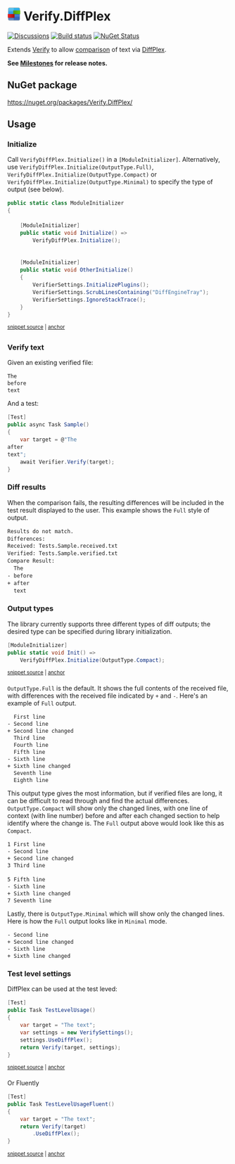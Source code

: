 # <img src="/src/icon.png" height="30px"> Verify.DiffPlex

[![Discussions](https://img.shields.io/badge/Verify-Discussions-yellow?svg=true&label=)](https://github.com/orgs/VerifyTests/discussions)
[![Build status](https://ci.appveyor.com/api/projects/status/9ug1ufa69m4vf4ph?svg=true)](https://ci.appveyor.com/project/SimonCropp/Verify-DiffPlex)
[![NuGet Status](https://img.shields.io/nuget/v/Verify.DiffPlex.svg)](https://www.nuget.org/packages/Verify.DiffPlex/)

Extends [Verify](https://github.com/VerifyTests/Verify) to allow [comparison](https://github.com/VerifyTests/Verify/blob/master/docs/comparer.md) of text via [DiffPlex](https://github.com/mmanela/diffplex).

**See [Milestones](../../milestones?state=closed) for release notes.**



## NuGet package

https://nuget.org/packages/Verify.DiffPlex/


## Usage


### Initialize

Call `VerifyDiffPlex.Initialize()` in a `[ModuleInitializer]`. Alternatively, use `VerifyDiffPlex.Initialize(OutputType.Full)`, `VerifyDiffPlex.Initialize(OutputType.Compact)` or `VerifyDiffPlex.Initialize(OutputType.Minimal)` to specify the type of output (see below).

<!-- snippet: ModuleInitializer.cs -->
<a id='snippet-ModuleInitializer.cs'></a>
```cs
public static class ModuleInitializer
{

    [ModuleInitializer]
    public static void Initialize() =>
        VerifyDiffPlex.Initialize();


    [ModuleInitializer]
    public static void OtherInitialize()
    {
        VerifierSettings.InitializePlugins();
        VerifierSettings.ScrubLinesContaining("DiffEngineTray");
        VerifierSettings.IgnoreStackTrace();
    }
}
```
<sup><a href='/src/Tests/ModuleInitializer.cs#L1-L16' title='Snippet source file'>snippet source</a> | <a href='#snippet-ModuleInitializer.cs' title='Start of snippet'>anchor</a></sup>
<!-- endSnippet -->


### Verify text

Given an existing verified file:

```
The
before
text
```

And a test:

```cs
[Test]
public async Task Sample()
{
    var target = @"The
after
text";
    await Verifier.Verify(target);
}
```


### Diff results

When the comparison fails, the resulting differences will be included in the test result displayed to the user. This example shows the `Full` style of output.

```txt
Results do not match.
Differences:
Received: Tests.Sample.received.txt
Verified: Tests.Sample.verified.txt
Compare Result:
  The
- before
+ after
  text
```


### Output types

The library currently supports three different types of diff outputs; the desired type can be specified during library initialization.

<!-- snippet: OutputTypeCompact -->
<a id='snippet-outputtypecompact'></a>
```cs
[ModuleInitializer]
public static void Init() =>
    VerifyDiffPlex.Initialize(OutputType.Compact);
```
<sup><a href='/src/CompactTests/Tests.cs#L6-L12' title='Snippet source file'>snippet source</a> | <a href='#snippet-outputtypecompact' title='Start of snippet'>anchor</a></sup>
<!-- endSnippet -->

`OutputType.Full` is the default. It shows the full contents of the received file, with differences with the received file indicated by `+` and `-`. Here's an example of `Full` output.

```
  First line
- Second line
+ Second line changed
  Third line
  Fourth line
  Fifth line
- Sixth line
+ Sixth line changed
  Seventh line
  Eighth line
```

This output type gives the most information, but if verified files are long, it can be difficult to read through and find the actual differences. `OutputType.Compact` will show only the changed lines, with one line of context (with line number) before and after each changed section to help identify where the change is. The `Full` output above would look like this as `Compact`.

```
1 First line
- Second line
+ Second line changed
3 Third line

5 Fifth line
- Sixth line
+ Sixth line changed
7 Seventh line
```

Lastly, there is `OutputType.Minimal` which will show only the changed lines. Here is how the `Full` output looks like in `Minimal` mode.

```
- Second line
+ Second line changed
- Sixth line
+ Sixth line changed
```


### Test level settings

DiffPlex can be used at the test leved:

<!-- snippet: TestLevelUsage -->
<a id='snippet-testlevelusage'></a>
```cs
[Test]
public Task TestLevelUsage()
{
    var target = "The text";
    var settings = new VerifySettings();
    settings.UseDiffPlex();
    return Verify(target, settings);
}
```
<sup><a href='/src/Tests/Tests.cs#L111-L122' title='Snippet source file'>snippet source</a> | <a href='#snippet-testlevelusage' title='Start of snippet'>anchor</a></sup>
<!-- endSnippet -->

Or Fluently

<!-- snippet: TestLevelUsageFluent -->
<a id='snippet-testlevelusagefluent'></a>
```cs
[Test]
public Task TestLevelUsageFluent()
{
    var target = "The text";
    return Verify(target)
        .UseDiffPlex();
}
```
<sup><a href='/src/Tests/Tests.cs#L124-L134' title='Snippet source file'>snippet source</a> | <a href='#snippet-testlevelusagefluent' title='Start of snippet'>anchor</a></sup>
<!-- endSnippet -->
